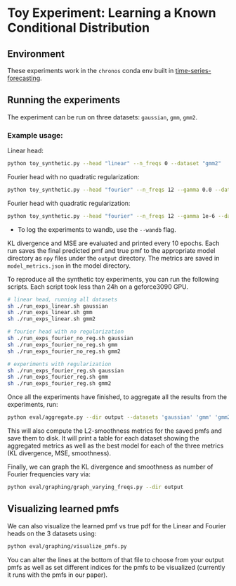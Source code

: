 # Toy Experiment: Learning a Known Conditional Distribution

## Environment

These experiments work in the `chronos` conda env built in [time-series-forecasting](../time-series-forecasting/README.md).

## Running the experiments

The experiment can be run on three datasets: `gaussian`, `gmm`, `gmm2`. 

### Example usage:

Linear head:
```bash
python toy_synthetic.py --head "linear" --n_freqs 0 --dataset "gmm2"
```

Fourier head with no quadratic regularization:
```bash
python toy_synthetic.py --head "fourier" --n_freqs 12 --gamma 0.0 --dataset "gmm2" 
```

Fourier head with quadratic regularization:
```bash
python toy_synthetic.py --head "fourier" --n_freqs 12 --gamma 1e-6 --dataset "gmm2" 
```

* To log the experiments to wandb, use the `--wandb` flag.

KL divergence and MSE are evaluated and printed every 10 epochs. Each run saves the final predicted pmf and true pmf to the appropriate model directory as `npy` files under the `output` directory. The metrics are saved in `model_metrics.json` in the model directory.

To reproduce all the synthetic toy experiments, you can run the following scripts.
Each script took less than 24h on a geforce3090 GPU.

```bash
# linear head, running all datasets
sh ./run_exps_linear.sh gaussian
sh ./run_exps_linear.sh gmm
sh ./run_exps_linear.sh gmm2

# fourier head with no regularization
sh ./run_exps_fourier_no_reg.sh gaussian
sh ./run_exps_fourier_no_reg.sh gmm
sh ./run_exps_fourier_no_reg.sh gmm2

# experiments with regularization
sh ./run_exps_fourier_reg.sh gaussian
sh ./run_exps_fourier_reg.sh gmm
sh ./run_exps_fourier_reg.sh gmm2
```

Once all the experiments have finished, to aggregate all the results from the experiments, run:
```bash
python eval/aggregate.py --dir output --datasets 'gaussian' 'gmm' 'gmm2'
```

This will also compute the L2-smoothness metrics for the saved pmfs and save them to disk. It will print a table for each dataset showing the aggregated metrics as well as the best model for each of the three metrics (KL divergence, MSE, smoothness). 

Finally, we can graph the KL divergence and smoothness as number of Fourier frequencies vary via:

```bash
python eval/graphing/graph_varying_freqs.py --dir output
```

## Visualizing learned pmfs

We can also visualize the learned pmf vs true pdf for the Linear and Fourier heads on the 3 datasets using: 
```bash
python eval/graphing/visualize_pmfs.py 
```
You can alter the lines at the bottom of that file to choose from your output pmfs as well as set different indices for the pmfs to be visualized (currently it runs with the pmfs in our paper).
